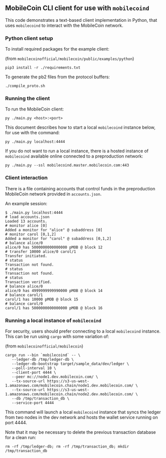 ## MobileCoin CLI client for use with `mobilecoind`

This code demonstrates a text-based client implementation in Python, that uses `mobilecoind` to interact with the MobileCoin network.

### Python client setup

To install required packages for the example client:

(from `mobilecoinofficial/mobilecoin/public/examples/python`)
```
pip3 install -r ./requirements.txt
```

To generate the pb2 files from the protocol buffers:
```
./compile_proto.sh
```

### Running the client

To run the MobileCoin client:
```
py ./main.py <host>:<port>
```

This document describes how to start a local `mobilecoind` instance below, for use with the command:
```
py ./main.py localhost:4444
```

If you do not want to run a local instance, there is a hosted instance of `mobilecoind` available online connected to a preproduction network:
```
py ./main.py --ssl mobilecoind.master.mobilecoin.com:443
```

### Client interaction

There is a file containing accounts that control funds in the preproduction MobileCoin network provided in `accounts.json`.

An example session:
```
$ ./main.py localhost:4444
# load accounts.json
Loaded 13 accounts.
# monitor alice [0]
Added a monitor for "alice" @ subaddress [0]
# monitor carol [0,1,2]
Added a monitor for "carol" @ subaddress [0,1,2]
# balance alice/0
alice/0 has 5000000000000000 pMOB @ block 12
# transfer 10000 alice/0 carol/1
Transfer initiated.
# status
Transaction not found.
# status
Transaction not found.
# status
Transaction verified.
# balance alice/0
alice/0 has 4999999999990000 pMOB @ block 14
# balance carol/1
carol/1 has 10000 pMOB @ block 15
# balance carol/0
carol/1 has 5000000000000000 pMOB @ block 16
```

### Running a local instance of `mobilecoind`

For security, users should prefer connecting to a local `mobilecoind` instance. This can be run using `cargo` with some variation of:

(from `mobilecoinofficial/mobilecoin`)
```
cargo run --bin `mobilecoind` -- \
   --ledger-db /tmp/ledger-db \
   --ledger-db-bootstrap target/sample_data/dev/ledger \
   --poll-interval 10 \
   --client-port 4444 \
   --peer mc://node1.dev.mobilecoin.com/ \
   --tx-source-url https://s3-us-west-1.amazonaws.com/mobilecoin.chain/node1.dev.mobilecoin.com/ \
   --tx-source-url https://s3-us-west-1.amazonaws.com/mobilecoin.chain/node2.dev.mobilecoin.com/ \
   --db /tmp/transaction_db \
   --service-port 4444
```

This command will launch a local `mobilecoind` instance that syncs the ledger from two nodes in the dev network and hosts the wallet service running on port 4444.

Note that it may be necessary to delete the previous transaction database for a clean run:

```
rm -rf /tmp/ledger-db; rm -rf /tmp/transaction_db; mkdir /tmp/transaction_db
```

